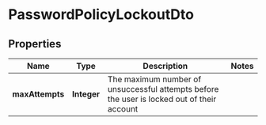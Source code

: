 

# PasswordPolicyLockoutDto


## Properties

| Name | Type | Description | Notes |
|------------ | ------------- | ------------- | -------------|
|**maxAttempts** | **Integer** | The maximum number of unsuccessful attempts before the user is locked out of their account |  |




